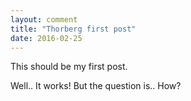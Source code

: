 ```yaml
---
layout: comment
title: "Thorberg first post"
date: 2016-02-25
---
```


<p> This should be my first post. </p>
<p> Well.. It works! But the question is.. How? </p>
